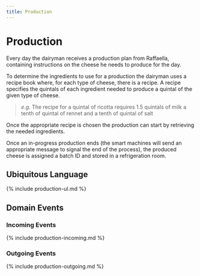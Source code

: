 ```yaml
---
title: Production
---
```


# Production
Every day the dairyman receives a production plan from Raffaella, containing instructions
on the cheese he needs to produce for the day.

To determine the ingredients to use for a production the dairyman uses a
recipe book where, for each type of cheese, there is a recipe.
A recipe specifies the quintals of each ingredient needed to produce a quintal of the given type of
cheese.
> _e.g._ The recipe for a quintal of ricotta requires 1.5 quintals of milk
> a tenth of quintal of rennet and a tenth of quintal of salt 

Once the appropriate recipe is chosen the production can start by retrieving the
needed ingredients.

Once an in-progress production ends (the smart machines will send an appropriate message
to signal the end of the process), the produced cheese is assigned a batch ID
and stored in a refrigeration room.

## Ubiquitous Language

{% include production-ul.md %}

## Domain Events

### Incoming Events

{% include production-incoming.md %}

### Outgoing Events

{% include production-outgoing.md %}
